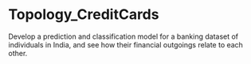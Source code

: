 # Topology_CreditCards
Develop a prediction and classification model for a banking dataset of individuals in India, and see how their financial outgoings relate to each other.
